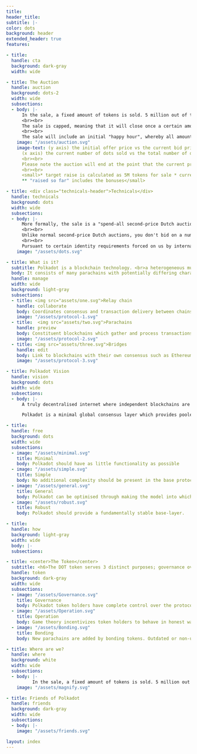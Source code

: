 ```yaml
---
title:
header_title:
subtitle: |-
color: dots
background: header
extended_header: true
features:

- title:
  handle: cta
  background: dark-gray
  width: wide

- title: The Auction
  handle: auction
  background: dots-2
  width: wide
  subsections:
  - body: |-
      In the sale, a fixed amount of tokens is sold. 5 million out of the total 10 million DOTs allocated at Genesis time will be sold. The tokens will be split between each participant in the sale, relative to how much they spend. For example, if the sale ends with just three participants, Alice (who spent 20 ETH), Bob (30 ETH) and Charlie (50 ETH), then they would receive, respectively, 1 million DOTs, 1.5 million DOTs and 2.5 million DOTs).
      <br><br>
      The sale is capped, meaning that it will close once a certain amount of ETH has been raised. However, unlike normal capped sales, the cap changes over time; it begins very high and then decreases, fast at first and then more slowly. To avoid an "immediate ending", the initial cap is so high as to make it impossible for anyone to force the sale's end by spending (around $16b at current prices). Within a week of so, the cap is less than $50m.
      <br><br>
      The sale will include an initial "happy hour", whereby all amounts of ETH spent by participants will be raised by 15%. For example, Alice spends 100 ETH within the first hour, whereas Bob spends 115 ETH after the first hour. Both Alice and Bob will receive the same amount of DOT tokens.
    image: "/assets/auction.svg"
    image-text: (y axis) the initial offer price vs the current bid price
      (x axis) the current number of dots sold vs the total number of dots being offered for sale.
      <br><br>
      Please note the auction will end at the point that the current price matches the total number of tokens being offered in this sale (5 million).
      <br><br>
      <small>* target raise is calculated as 5M tokens for sale * current end price.<br>
      ** "raised so far" includes the bonuses</small>

- title: <div class="technicals-header">Technicals</div>
  handle: technicals
  background: dots
  width: wide
  subsections:
  - body: |-      
      More formally, the sale is a "spend-all second-price Dutch auction". In the auction, 5 million out of the total 10 million DOT tokens allocated at Genesis time will be sold. As an auction, by the time is finishes, it finds a "price" in order that all 5 million DOTs are happily sold. The second-price Dutch auction part basically means that the provisional price at which tokens are offered starts high and lowers throughout the auction period in a predefined schedule. The auction closes once the orders received at the current provisional price are enough to purchase the entire 5 million DOTs.      <br><br>      Unlike normal second-price Dutch auctions, you don't bid on a number of DOT tokens given a current provisional price (which will never increase, only decrease), but rather you bid on an amount to spend, and thus will receive more DOT tokens as the auction continues and the price lowers. Everyone who participates receives the same buy-in price, which is the price that the auction ends on.      <br><br>      Pursuant to certain identity requirements forced on us by international regulations, we are happy to allow citizens and organisations of almost all jurisdictions globally the opportunity to participate in this event (we are sad to note that due to legal restrictions, we are unable to accept the contributions of citizens of Japan). We will endeavour to make the certification as cheap, swift and convenient as possible.
    image: "/assets/dots.svg"

- title: What is it?
  subtitle: Polkadot is a blockchain technology. <br>a heterogeneous multi-chain.
  body: It consists of many parachains with potentially differing characteristics, such as ability to provide anonymity or formal verification. Transactions can be spread out across the chains, allowing many more to be processed in the same period of time. Polkadot ensures that each of these blockchains remains secure and that any dealings between the are faithfully executed. Specialised parachains called bridges can be created to link independent chains.
  handle: manage
  width: wide
  background: light-gray
  subsections:
  - title: <img src="assets/one.svg">Relay chain
    handle: collaborate
    body: Coordinates consensus and transaction delivery between chains
    image: "/assets/protocol-1.svg"
  - title:  <img src="assets/two.svg">Parachains
    handle: preview
    body: Constituent blockchains which gather and process transactions
    image: "/assets/protocol-2.svg"
  - title: <img src="assets/three.svg">Bridges
    handle: edit
    body: Link to blockchains with their own consensus such as Ethereum
    image: "/assets/protocol-3.svg"

- title: Polkadot Vision
  handle: vision
  background: dots
  width: wide
  subsections:
  - body: |-
      A truly decentralised internet where independent blockchains are exchanging information and enable trust-free transactions via smart contracts, with the key enabling tenets of scalability, governance and inter-operability.

      Polkadot is a minimal global consensus layer which provides pooled security that is equal to all members, regardless of the protocol they operate on. It also enables trust-free transactions between all its member chains through decentralised consensus. Consensus in Polkadot is reached via a Proof of Stake mechanism that utilizes network tokens called DOTs.

- title:
  handle: free
  background: dots
  width: wide
  subsections:
  - image: "/assets/minimal.svg"
    title: Minimal
    body: Polkadot should have as little functionality as possible
  - image: "/assets/simple.svg"
    title: Simple
    body: No additional complexity should be present in the base protocol.
  - image: "/assets/general.svg"
    title: General
    body: Polkadot can be optimised through making the model into which extensions fit as abstract as possible.
  - image: "/assets/robust.svg"
    title: Robust
    body: Polkadot should provide a fundamentally stable base-layer.

- title:
  handle: how
  background: light-gray
  width: wide
  body: |-
  subsections:

- title: <center>The Token</center>
  subtitle: <h6>The DOT token serves 3 distinct purposes; governance over the network, operation and bonding.</h6>
  handle: token
  background: dark-gray
  width: wide
  subsections:
  - image: "/assets/Governance.svg"
    title: Governance
    body: Polkadot token holders have complete control over the protocol. All privileges, which on other platforms are exclusive to miners, will be given to the relay chain participants (DOT holders), including managing exceptional events such as protocol upgrades and fixes.
  - image: "/assets/Operation.svg"
    title: Operation
    body: Game theory incentivizes token holders to behave in honest ways. Good actors are rewarded by this mechanism whilst bad actors will lose their stake in the network. This ensures the network stays secure.
  - image: "/assets/Bonding.svg"
    title: Bonding
    body: New parachains are added by bonding tokens. Outdated or non-useful parachains are removed by removing bonded tokens. (proof of stake)

- title: Where are we?
  handle: where
  background: white
  width: wide
  subsections:
  - body: |-
          In the sale, a fixed amount of tokens is sold. 5 million out of the total 10 million DOTs allocated at Genesis time will be sold. The tokens will be split between each participant in the sale, relative to how much they spend. For example, if the sale ends with just three participants, Alice (who spent 20 ETH), Bob (30 ETH) and Charlie (50 ETH), then they would receive, respectively, 1 million DOTs, 1.5 million DOTs and 2.5 million DOTs).
    image: "/assets/magnify.svg"

- title: Friends of Polkadot
  handle: friends
  background: dark-gray
  width: wide
  subsections:
  - body: |-
    image: "/assets/friends.svg"  

layout: index
---
```

